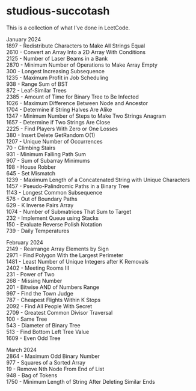 # studious-succotash

This is a collection of what I've done in LeetCode.

January 2024  
1897 - Redistribute Characters to Make All Strings Equal  
2610 - Convert an Array Into a 2D Array With Conditions  
2125 - Number of Laser Beams in a Bank  
2870 - Minimum Number of Operations to Make Array Empty   
300 - Longest Increasing Subsequence  
1235 - Maximum Profit in Job Scheduling  
938 - Range Sum of BST  
872 - Leaf-Similar Trees  
2385 - Amount of Time for Binary Tree to Be Infected  
1026 - Maximum Difference Between Node and Ancestor  
1704 - Determine if String Halves Are Alike  
1347 - Minimum Number of Steps to Make Two Strings Anagram  
1657 - Determine if Two Strings Are Close  
2225 - Find Players With Zero or One Losses  
380 - Insert Delete GetRandom O(1)  
1207 - Unique Number of Occurrences  
70 - Climbing Stairs  
931 - Minimum Falling Path Sum  
907 - Sum of Subarray Minimums  
198 - House Robber  
645 - Set Mismatch  
1239 - Maximum Length of a Concatenated String with Unique Characters  
1457 - Pseudo-Palindromic Paths in a Binary Tree  
1143 - Longest Common Subsequence  
576 - Out of Boundary Paths  
629 - K Inverse Pairs Array  
1074 - Number of Submatrices That Sum to Target  
232 - Implement Queue using Stacks  
150 - Evaluate Reverse Polish Notation  
739 - Daily Temperatures

February 2024  
2149 - Rearrange Array Elements by Sign  
2971 - Find Polygon With the Largest Perimeter  
1481 - Least Number of Unique Integers after K Removals  
2402 - Meeting Rooms III  
231 - Power of Two  
268 - Missing Number  
201 - Bitwise AND of Numbers Range  
997 - Find the Town Judge  
787 - Cheapest Flights Within K Stops  
2092 - Find All People With Secret  
2709 - Greatest Common Divisor Traversal  
100 - Same Tree  
543 - Diameter of Binary Tree  
513 - Find Bottom Left Tree Value  
1609 - Even Odd Tree    

March 2024  
2864 - Maximum Odd Binary Number  
977 - Squares of a Sorted Array  
19 - Remove Nth Node From End of List  
948 - Bag of Tokens  
1750 - Minimum Length of String After Deleting Similar Ends




